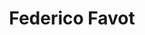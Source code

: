 ---
title: Federico Favot
type: guests
slug: guests/federicofavot
linkedin: https://www.linkedin.com/in/federicofavot/
medium: 
twitter: https://twitter.com/federicofavot
github: 
instagram: 
site: https://www.federicofavot.com/
layout: "guestPage"
image: federico_favot.jpg
bio: "Co-founder Hacking Creativity"
episodes:
    "Pointer[79]: Gli hacker creativi - con Federico Favot ed Edoardo Scognamiglio": "https://pointerpodcast.it/p/pointer79-gli-hacker-creativi-con-federico-favot-ed-edoardo-scognamiglio/"
---